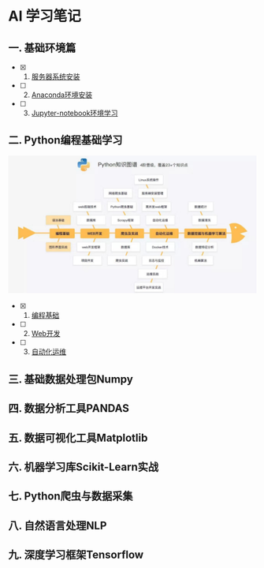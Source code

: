 # AI 学习笔记
## 一. 基础环境篇
- [x] 1. [服务器系统安装](base/README.md)
- [ ] 2.  [Anaconda环境安装]()
- [ ] 3.  [Jupyter-notebook环境学习]()

## 二. Python编程基础学习
![python知识图谱](image/python_image.jpg)
- [x] 1. [编程基础](program/readme.md)
- [ ] 2. [Web开发]()
- [ ] 3.  [自动化运维]()

## 三. 基础数据处理包Numpy
## 四. 数据分析工具PANDAS
## 五. 数据可视化工具Matplotlib
## 六. 机器学习库Scikit-Learn实战
## 七. Python爬虫与数据采集
## 八. 自然语言处理NLP
## 九. 深度学习框架Tensorflow
